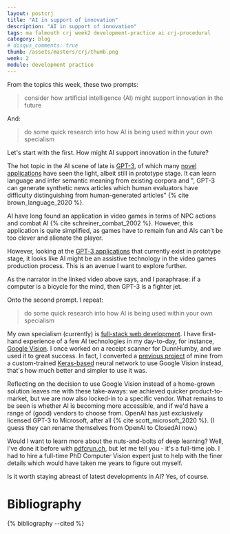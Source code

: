 ```yaml
---
layout: postcrj
title: "AI in support of innovation"
description: "AI in support of innovation"
tags: ma falmouth crj week2 development-practice ai crj-procedural
category: blog
# disqus_comments: true
thumb: /assets/masters/crj/thumb.png
week: 2
module: development practice
---
```


From the topics this week, these two prompts:

> consider how artificial intelligence (AI) might support innovation in the future

And:

> do some quick research into how AI is being used within your own specialism

Let's start with the first. How might AI support innovation in the future? 

The hot topic in the AI scene of late is [GPT-3](https://arxiv.org/abs/2005.14165), of which many [novel applications](https://www.youtube.com/watch?v=_x9AwxfjxvE) have seen the light, albeit still in prototype stage. It can learn language and infer semantic meaning from existing corpora and ", GPT-3 can generate synthetic news articles which human evaluators have difficulty distinguishing from human-generated articles" {% cite brown_language_2020 %}.

AI have long found an application in video games in terms of NPC actions and combat AI {% cite schreiner_combat_2002 %}. However, this application is quite simplified, as games have to remain fun and AIs can't be too clever and alienate the player.

However, looking at the [GPT-3 applications](https://www.youtube.com/watch?v=_x9AwxfjxvE) that currently exist in prototype stage, it looks like AI might be an assistive technology in the video games production process. This is an avenue I want to explore further.

As the narrator in the linked video above says, and I paraphrase: <span class="highlight">if a computer is a bicycle for the mind, then GPT-3 is a fighter jet.</span>

Onto the second prompt. I repeat:

> do some quick research into how AI is being used within your own specialism

My own specialism (currently) is [full-stack web development](https://uys.io/cv/). I have first-hand experience of a few AI technologies in my day-to-day, for instance, [Google Vision](https://cloud.google.com/vision). I once worked on a receipt scanner for DunnHumby, and we used it to great success. In fact, I converted a [previous project](https://pdfcrun.ch/) of mine from a custom-trained [Keras-based](https://keras.io/) neural network to use Google Vision instead, that's how much better and simpler to use it was.

Reflecting on the decision to use Google Vision instead of a home-grown solution leaves me with these take-aways: we achieved quicker product-to-market, but we are now also locked-in to a specific vendor. What remains to be seen is whether AI is becoming more accessible, and if we'd have a range of (good) vendors to choose from. OpenAI has just exclusively licensed GPT-3 to Microsoft, after all {% cite scott_microsoft_2020 %}. (I guess they can rename themselves from OpenAI to ClosedAI now.)

Would I want to learn more about the nuts-and-bolts of deep learning? Well, I've done it before with [pdfcrun.ch](https://pdfcrun.ch/), but let me tell you - it's a full-time job. I had to hire a full-time PhD Computer Vision expert just to help with the finer details which would have taken me years to figure out myself.

Is it worth staying abreast of latest developments in AI? Yes, of course.

# Bibliography

{% bibliography --cited %}
